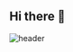 ## Hi there 👋

![header](https://capsule-render.vercel.app/api?type=rounded&color=auto&height=300&section=header&text=taehun187%20&fontSize=90)
